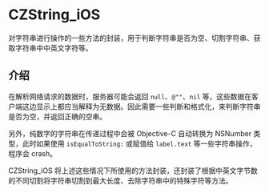 # CZString_iOS
对字符串进行操作的一些方法的封装，用于判断字符串是否为空、切割字符串、获取字符串中中英文字符等。

## 介绍

在解析网络请求的数据时，服务器可能会返回 `null`、`@""`、`nil` 等，这些数据在客户端这边显示上都应当解释为无数据。因此需要一些判断和格式化，来判断字符串是否为空，并返回正确的空串。

另外，纯数字的字符串在传递过程中会被 Objective-C 自动转换为 NSNumber 类型，此时如果使用 `isEqualToString:` 或赋值给 `label.text` 等一些字符串操作，程序会 crash。

CZString_iOS 将上述这些情况下所使用的方法封装，还封装了根据中英文字节数的不同切割将字符串切割到最大长度、去除字符串中的特殊字符等方法。


